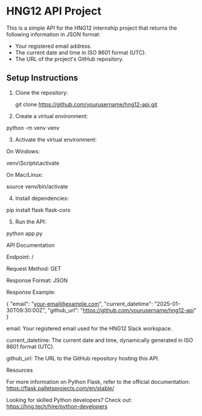 
# HNG12 API Project

This is a simple API for the HNG12 internship project that returns the following information in JSON format:
- Your registered email address.
- The current date and time in ISO 8601 format (UTC).
- The URL of the project's GitHub repository.

## Setup Instructions

1. Clone the repository:
   
   git clone https://github.com/yourusername/hng12-api.git

2. Create a virtual environment:

python -m venv venv


3. Activate the virtual environment:

On Windows:

venv\Scripts\activate

On Mac/Linux:

source venv/bin/activate



4. Install dependencies:

pip install flask flask-cors


5. Run the API:

python app.py



API Documentation

Endpoint: /

Request Method: GET

Response Format: JSON

Response Example:

{
  "email": "your-email@example.com",
  "current_datetime": "2025-01-30T09:30:00Z",
  "github_url": "https://github.com/yourusername/hng12-api"
}

email: Your registered email used for the HNG12 Slack workspace.

current_datetime: The current date and time, dynamically generated in ISO 8601 format (UTC).

github_url: The URL to the GitHub repository hosting this API.



Resources

For more information on Python Flask, refer to the official documentation:
https://flask.palletsprojects.com/en/stable/

Looking for skilled Python developers? Check out:
https://hng.tech/hire/python-developers
